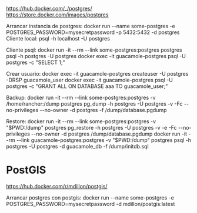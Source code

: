 https://hub.docker.com/_/postgres/
https://store.docker.com/images/postgres

Arrancar instancia de postgres:
docker run --name some-postgres -e POSTGRES_PASSWORD=mysecretpassword -p 5432:5432 -d postgres
Cliente local: psql -h localhost -U postgres

Cliente psql:
docker run -it --rm --link some-postgres:postgres postgres psql -h postgres -U postgres
docker exec -it guacamole-postgres psql -U postgres -c "SELECT 1;"

Crear usuario:
docker exec -it guacamole-postgres createuser -U postgres -DRSP guacamole_user
docker exec -it guacamole-postgres psql -U postgres -c "GRANT ALL ON DATABASE aaa TO guacamole_user;"


Backup:
docker run -it --rm --link some-postgres:postgres -v /home/rancher:/dump postgres pg_dump -h postgres -U postgres -v -Fc --no-privileges --no-owner -d postgres -f /dump/database.pgdump


Restore:
docker run -it --rm --link some-postgres:postgres -v "$PWD:/dump" postgres pg_restore -h postgres -U postgres -v -e -Fc  --no-privileges --no-owner -d postgres /dump/database.pgdump
docker run -it --rm --link guacamole-postgres:postgres -v "$PWD:/dump" postgres psql -h postgres -U postgres -d guacamole_db -f /dump/initdb.sql



# PostGIS
https://hub.docker.com/r/mdillon/postgis/

Arrancar postgres con postgis:
docker run --name some-postgres -e POSTGRES_PASSWORD=mysecretpassword -d mdillon/postgis:latest
